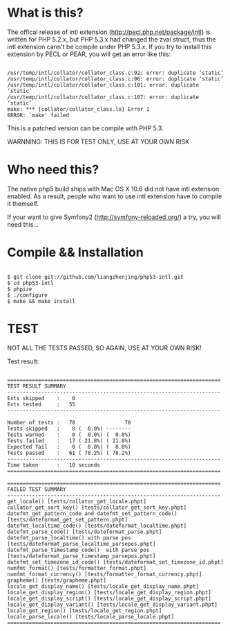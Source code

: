 
What is this?
=============

The offical release of intl extension (http://pecl.php.net/package/intl) 
is written for PHP 5.2.x, but PHP 5.3.x had changed the zval struct, 
thus the intl extension cann't be compile under PHP 5.3.x. If you try
to install this extension by PECL or PEAR, you will get an error like
this:
<pre><code>
/usr/temp/intl/collator/collator_class.c:92: error: duplicate ‘static’
/usr/temp/intl/collator/collator_class.c:96: error: duplicate ‘static’
/usr/temp/intl/collator/collator_class.c:101: error: duplicate ‘static’
/usr/temp/intl/collator/collator_class.c:107: error: duplicate ‘static’
make: *** [collator/collator_class.lo] Error 1
ERROR: `make' failed
</pre></code>

This is a patched version can be compile with PHP 5.3.

WARNNING: THIS IS FOR TEST ONLY, USE AT YOUR OWN RISK

Who need this?
==============
The native php5 build ships with Mac OS X 10.6 did not have intl 
extension enabled. As a result, people who want to use intl extension 
have to compile it themself.

If your want to give Symfony2 (http://symfony-reloaded.org/) a try, 
you will need this... 

Compile && Installation
=======================
<pre><code>
$ git clone git://github.com/liangzhenjing/php53-intl.git
$ cd php53-intl
$ phpize
$ ./configure
$ make && make install
</pre></code>

TEST
====
NOT ALL THE TESTS PASSED, SO AGAIN, USE AT YOUR OWN RISK!

Test result:
<pre><code>
=====================================================================
TEST RESULT SUMMARY
---------------------------------------------------------------------
Exts skipped    :    0
Exts tested     :   55
---------------------------------------------------------------------

Number of tests :   78                78
Tests skipped   :    0 (  0.0%) --------
Tests warned    :    0 (  0.0%) (  0.0%)
Tests failed    :   17 ( 21.8%) ( 21.8%)
Expected fail   :    0 (  0.0%) (  0.0%)
Tests passed    :   61 ( 78.2%) ( 78.2%)
---------------------------------------------------------------------
Time taken      :   10 seconds
=====================================================================

=====================================================================
FAILED TEST SUMMARY
---------------------------------------------------------------------
get_locale() [tests/collator_get_locale.phpt]
collator_get_sort_key() [tests/collator_get_sort_key.phpt]
datefmt_get_pattern_code and datefmt_set_pattern_code() [tests/dateformat_get_set_pattern.phpt]
datefmt_localtime_code() [tests/dateformat_localtime.phpt]
datefmt_parse_code() [tests/dateformat_parse.phpt]
datefmt_parse_localtime() with parse pos [tests/dateformat_parse_localtime_parsepos.phpt]
datefmt_parse_timestamp_code()  with parse pos [tests/dateformat_parse_timestamp_parsepos.phpt]
datefmt_set_timezone_id_code() [tests/dateformat_set_timezone_id.phpt]
numfmt_format() [tests/formatter_format.phpt]
numfmt_format_currency() [tests/formatter_format_currency.phpt]
grapheme() [tests/grapheme.phpt]
locale_get_display_name() [tests/locale_get_display_name.phpt]
locale_get_display_region() [tests/locale_get_display_region.phpt]
locale_get_display_script() [tests/locale_get_display_script.phpt]
locale_get_display_variant() [tests/locale_get_display_variant.phpt]
locale_get_region() [tests/locale_get_region.phpt]
locale_parse_locale() [tests/locale_parse_locale.phpt]
=====================================================================
</pre></code>

